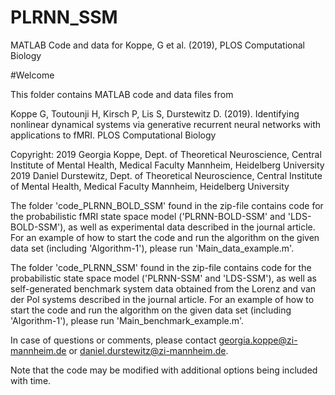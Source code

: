 # PLRNN_SSM
MATLAB Code and data for Koppe, G et al. (2019), PLOS Computational Biology

#Welcome

This folder contains MATLAB code and data files from

Koppe G, Toutounji H, Kirsch P, Lis S, Durstewitz D. (2019). Identifying nonlinear dynamical systems via generative recurrent neural networks with applications to fMRI. PLOS Computational Biology

Copyright: 
2019 Georgia Koppe, Dept. of Theoretical Neuroscience, Central Institute of Mental Health, Medical Faculty Mannheim, Heidelberg University
2019 Daniel Durstewitz, Dept. of Theoretical Neuroscience, Central Institute of Mental Health, Medical Faculty Mannheim, Heidelberg University

The folder 'code_PLRNN_BOLD_SSM' found in the zip-file contains code for the probabilistic fMRI state space model ('PLRNN-BOLD-SSM' and 'LDS-BOLD-SSM'), as well as experimental data described in the journal article. For an example of how to start the code and run the algorithm on the given data set (including 'Algorithm-1'), please run 'Main_data_example.m'.

The folder 'code_PLRNN_SSM' found in the zip-file contains code for the probabilistic state space model ('PLRNN-SSM' and 'LDS-SSM'), as well as self-generated benchmark system data obtained from the Lorenz and van der Pol systems described in the journal article. For an example of how to start the code and run the algorithm on the given data set (including 'Algorithm-1'), please run 'Main_benchmark_example.m'.
  

In case of questions or comments, please contact georgia.koppe@zi-mannheim.de or daniel.durstewitz@zi-mannheim.de.

Note that the code may be modified with additional options being included with time.
